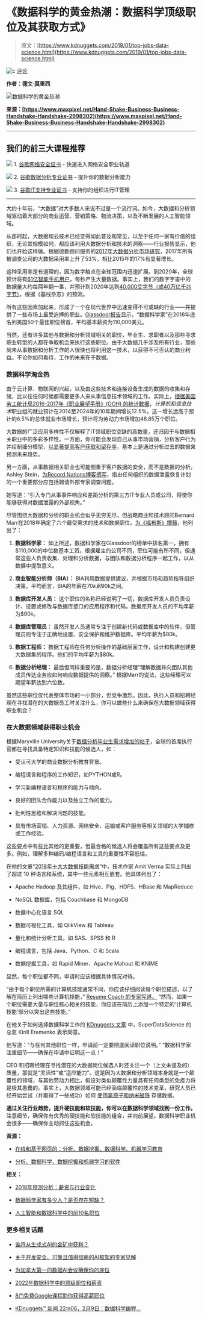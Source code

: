 # 《数据科学的黄金热潮：数据科学顶级职位及其获取方式》

> 原文：[https://www.kdnuggets.com/2019/01/top-jobs-data-science.html](https://www.kdnuggets.com/2019/01/top-jobs-data-science.html)

![c](../Images/3d9c022da2d331bb56691a9617b91b90.png) [评论](#comments)

**作者：德文·莫里西**

![数据科学的黄金热潮](../Images/740ad5ff7b8fbc2f970f67e4165ee24a.png)

**来源：[https://www.maxpixel.net/Hand-Shake-Business-Business-Handshake-Handshake-2998302](https://www.maxpixel.net/Hand-Shake-Business-Business-Handshake-Handshake-2998302)**

* * *

## 我们的前三大课程推荐

![](../Images/0244c01ba9267c002ef39d4907e0b8fb.png) 1\. [谷歌网络安全证书](https://www.kdnuggets.com/google-cybersecurity) - 快速进入网络安全职业轨道

![](../Images/e225c49c3c91745821c8c0368bf04711.png) 2\. [谷歌数据分析专业证书](https://www.kdnuggets.com/google-data-analytics) - 提升你的数据分析能力

![](../Images/0244c01ba9267c002ef39d4907e0b8fb.png) 3\. [谷歌IT支持专业证书](https://www.kdnuggets.com/google-itsupport) - 支持你的组织进行IT管理

* * *

大约十年前，“大数据”对大多数人来说不过是一个流行词。如今，大数据和分析领域驱动着大部分的商业运营、营销策略、物流决策，以及不断发展的人工智能领域。

从那时起，大数据和云技术已经变得如此普及和常见，以至于任何一家有价值的组织，无论其规模如何，都应该利用大数据分析和技术的洞察——行业报告显示，他们也开始这样做。根据德勤顾问服务的[2017年大数据分析市场研究](https://globenewswire.com/news-release/2017/12/20/1267022/0/en/Dresner-Advisory-Services-Publishes-2017-Big-Data-Analytics-Market-Study.html)，2017年所有被调查公司的大数据采用率上升了53%，相比2015年的17%有显著增长。

这种采用率是有道理的，因为数字触点在全球范围内迅速扩展。到2020年，全球预计将有[61亿智能手机用户](https://techcrunch.com/2015/06/02/6-1b-smartphone-users-globally-by-2020-overtaking-basic-fixed-phone-subscriptions/#.brp6v1:RPIH)，每秒产生大量数据。事实上，我们的数字宇宙中的数据量大约每两年翻一番，并预计到2020年达到[40,000艾字节（或40万亿千兆字节）](http://www.baselinemag.com/analytics-big-data/slideshows/surprising-statistics-about-big-data.html)，根据《基线杂志》的预测。

所有这些因素加起来，形成了一个在现代世界中迅速变得不可或缺的行业——并提供了一些市场上最受追捧的职业。[Glassdoor报告](https://www.glassdoor.com/List/Best-Jobs-in-America-LST_KQ0,20.htm)显示，“数据科学家”在2018年底名列美国50个最佳职位榜首，平均基本薪资为110,000美元。

当然，还有许多其他与数据和分析领域相关的职位，毕业生、求职者以及那些寻求职业转型的人都在争取机会来执行这些职位。由于大数据几乎涉及所有行业，那些尚未从事数据和分析工作的人很快也将利用这一技术，以获得不可否认的商业利益。不论你如何看待，工作的未来在于数据。

### 数据科学淘金热

由于云计算、物联网的兴起，以及由这些技术和连接设备生成的数据的收集和存储，比以往任何时候都需要更多人来从事信息技术领域的工作。实际上，[根据美国劳工统计局2016-2017年《职业展望手册》(OOH) 的统计数据](https://www2.staffingindustry.com/Editorial/IT-Staffing-Report/Archive-IT-Staffing-Report/2016/Jan.-7-2016/US-Bureau-of-Labor-Statistics-projects-12.5-growth-in-IT-employment-through-2024)，*计算机和信息技术*职业组的就业预计在2014至2024年的10年期间增长12.5%。这一增长远高于预计的6.5%的总体就业市场增长，预计将为劳动力市场增加48.85万个职位。

大数据的广泛应用多样性不仅解释了IT领域职位空缺的高数量，还归因于与数据相关职业中的多彩多样性。一方面，你可能会发现自己从事市场营销，分析客户行为并绘制细分模型，[以显著提高客户获取和留存率](http://techblog.cosmobc.com/2018/06/15/technology-bolster-customer-acquisition-retention/)，基本上是通过分析过去的数据来预测未来趋势。

另一方面，从事数据相关职业也可能侧重于客户数据的安全，而不是数据的分析。Ashley Stein，[为Record Nations博客撰写](https://www.recordnations.com/2016/09/data-breach-recovery-plan/)，指出任何组织的数据泄露恢复计划的一个重要部分应包括聘请外部专家调查问题。

她写道：“引入专门从事事件响应和差距分析的第三方IT专业人员或公司，将使你能够获得对数据泄露的外部视角。”

尽管围绕大数据和分析的职业机会似乎无穷无尽，但战略商业和技术顾问Bernard Marr在2018年确定了六个最受需求的技术和数据职位。[为《福布斯》撰稿](https://www.forbes.com/sites/bernardmarr/2018/05/09/the-6-top-data-jobs-in-2018/)，他列出了：

1.  **数据科学家：** 如上所述，数据科学家在Glassdoor的榜单中排名第一，拥有$110,000的中位数基本工资。根据雇主的公司不同，职位可能有所不同，但通常这些人负责收集、处理和分析数据，与团队和数据分析程序一起工作，以从数据中提取意义。

1.  **商业智能分析师（BIA）：** BIA利用数据提供建议，并根据市场和趋势指导组织决策。平均而言，BIA的年薪在$70k到$90k之间。

1.  **数据库开发人员：** 这个职位的名称已经说明了一切，数据库开发人员负责设计、设置或修改与数据库接口的应用程序和代码。数据库开发人员的平均年薪为$90k。

1.  **数据库管理员：** 虽然开发人员通常专注于创建新代码或数据库中的软件，但管理员则专注于正确地设置、安全保护和维护数据库。平均年薪为$80k。

1.  **数据工程师：** 数据工程师在任何分析操作的基础层面工作，设计和构建创建更大数据集的程序。他们的平均年薪为$80k。

1.  **数据分析经理：** 最后但同样重要的是，数据分析经理“理解数据并向团队其他成员传达业务应如何响应数据提供的洞察。” 根据Marr的说法，这些经理可以期望年薪达到六位数。

虽然这些职位仅代表整体市场的一小部分，但竞争激烈。因此，执行人员和招聘经理在寻找潜在的大数据员工时关注什么，你可以做些什么来确保在大数据领域获得职业机会？

### 在大数据领域获得职业机会

根据Maryville University关于[数据分析毕业生需求增加的帖子](https://online.maryville.edu/blog/demand-is-high-for-data-analytics-grads/)，全球的首席执行官都在寻找具备特定知识和技能的候选人，如：

+   受认可大学的商业数据分析教育背景。

+   编程语言和程序的工作知识，如PYTHON或R。

+   学习新编程语言和程序的能力与倾向。

+   良好的团队合作能力以及独立工作的能力。

+   批判性思维和解决问题的技能。

+   具有市场营销、人力资源、网络安全、运输或客户服务等相关领域的大学辅修或工作经验。

这些要点中有些比其他的更重要，但最合格的候选人将会覆盖所有这些要点及更多。例如，理解多种编码/编程语言和工具的重要性不容低估。

在他的文章“[2018年十大大数据技能需求](https://www.whizlabs.com/blog/big-data-skills/)”中，技术作家 Amit Verma 实际上列出了超过 10 种语言和系统，其中一些元素相互嵌套。他具体列出了：

+   Apache Hadoop 及其组件，如 Hive、Pig、HDFS、HBase 和 MapReduce

+   NoSQL 数据库，包括 Couchbase 和 MongoDB

+   数据中心化语言 SQL

+   数据可视化工具，如 QlikView 和 Tableau

+   量化和统计分析工具，如 SAS、SPSS 和 R

+   编程语言，包括 Java、Python、C 和 Scala

+   数据挖掘工具，如 Rapid Miner、Apache Mahout 和 KNIME

显然，每个职位都不同，申请时应该根据具体情况对待。

“由于每个职位所需的计算机技能通常不同，你应该仔细阅读每个职位描述，以了解在简历上列出哪些计算机技能，” [Resume Coach 的专家写道。](https://www.resumecoach.com/computer-skills-for-resume/) “然而，如果一个职位需要大量与职位核心相关的技能，你应该在简历上添加一个特定的‘计算机技能’部分以突出这些技能。”

在他关于如何选择数据科学工作的 [KDnuggets 文章](https://www.kdnuggets.com/2017/10/how-choose-data-science-job.html) 中，SuperDataScience 的总监 Kirill Eremenko 表示同意。

他写道：“与任何其他职位一样，申请前一定要彻底阅读职位说明。” “数据科学家注重细节——确保在申请中证明这一点！”

CEO 和招聘经理在寻找潜在的大数据岗位候选人时还关注一个（上文未提及的）质量，那就是“灵活性”或“适应能力”。这是因为大数据和分析领域本身就是一个颠覆性的领域，与其他劳动力相比，假设对类似颠覆性力量具有任何类型的免疫力将是极其愚蠢的。事实上，大数据领域可能已经面临颠覆性的技术变革，研究人员已经开始尝试（并取得了一些成功）如何 [使用氯原子和纳米磁铁](https://www.ontrack.com/uk/blog/pieces-of-interest/how-nanotechnology-could-change-data-storage-in-the-future/) 存储数据。

**通过关注行业趋势，提升硬技能和软技能，你可以在数据科学领域找到一份工作。** 注意细节，确保你有优秀的硬技能和软技能的组合，并向前展望。数据科学职业机会很多——确保你主动抓住这些机会。

**资源：**

+   [在线和基于网页的：分析、数据挖掘、数据科学、机器学习教育](https://www.kdnuggets.com/education/online.html)

+   [分析、数据科学、数据挖掘和机器学习的软件](https://www.kdnuggets.com/software/index.html)

**相关：**

+   [2018年预测分析：薪资与行业变化](https://www.kdnuggets.com/2018/11/predictive-analytics-2018-salaries-industry-shifts.html)

+   [数据科学家有多少人？是否存在短缺？](https://www.kdnuggets.com/2018/09/how-many-data-scientists-are-there.html)

+   [人工智能和数据科学中的前10名职位](https://www.kdnuggets.com/2018/08/top-10-roles-ai-data-science.html)

### 更多相关话题

+   [谁将从生成式AI的金矿中获利？](https://www.kdnuggets.com/2023/08/make-money-generative-ai-gold-rush.html)

+   [关于开发安全、可靠且值得信赖的AI框架的专家见解](https://www.kdnuggets.com/expert-insights-on-developing-safe-secure-and-trustworthy-ai-frameworks)

+   [为加拿大第一的数据AI会议确保你的座位](https://www.kdnuggets.com/2023/10/bdait-secure-your-seat-for-canadas-1-data-ai-conference)

+   [2022年数据科学中的顶级职位和薪资](https://www.kdnuggets.com/2022/05/top-jobs-salaries-data-science-2022.html)

+   [8门免费Google课程助你获得高薪职位](https://www.kdnuggets.com/8-free-google-courses-to-land-top-paying-jobs)

+   [KDnuggets™ 新闻 22:n06，2月9日：数据科学编程…](https://www.kdnuggets.com/2022/n06.html)
